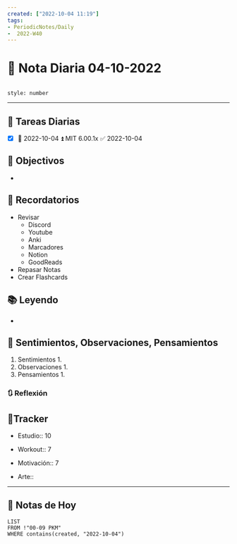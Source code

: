 ```yaml
---
created: ["2022-10-04 11:19"]
tags:
- PeriodicNotes/Daily
-  2022-W40
---
```


# 📅 Nota Diaria  04-10-2022
```toc

style: number

```

---
## 🔷 Tareas Diarias
- [x] 📅 2022-10-04 ⏫ MIT 6.00.1x ✅ 2022-10-04

## 🎯 Objectivos
- 
## 📕 Recordatorios
- Revisar
	- Discord
	- Youtube
	- Anki
	- Marcadores
	- Notion
	- GoodReads
- Repasar Notas
- Crear Flashcards

## 📚 Leyendo
- 
## 💬 Sentimientos, Observaciones, Pensamientos 
1. Sentimientos
	1. 
2. Observaciones
	1. 
3. Pensamientos
	1. 
### 🔃 Reflexión

## 🔷Tracker

- Estudio:: 10

- Workout:: 7

- Motivación:: 7

- Arte::
---

## 📅 Notas de Hoy
```dataview
LIST 
FROM !"00-09 PKM" 
WHERE contains(created, "2022-10-04")
```